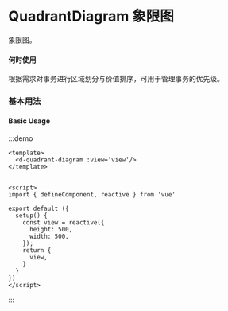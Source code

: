 # QuadrantDiagram 象限图

象限图。

#### 何时使用

根据需求对事务进行区域划分与价值排序，可用于管理事务的优先级。

### 基本用法

<h4>Basic Usage</h4>

:::demo

```vue
<template>
  <d-quadrant-diagram :view='view'/>
</template>


<script>
import { defineComponent, reactive } from 'vue'

export default ({
  setup() {
    const view = reactive({
      height: 500,
      width: 500,
    });
    return {
      view,
    }
  }
})
</script>
```

:::
